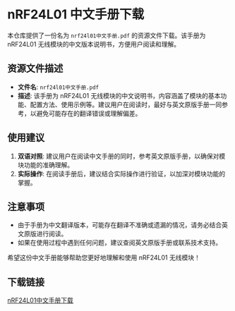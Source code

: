 # nRF24L01 中文手册下载

本仓库提供了一份名为 `nrf24l01中文手册.pdf` 的资源文件下载。该手册为 nRF24L01 无线模块的中文版本说明书，方便用户阅读和理解。

## 资源文件描述

- **文件名**: `nrf24l01中文手册.pdf`
- **描述**: 该手册为 nRF24L01 无线模块的中文说明书，内容涵盖了模块的基本功能、配置方法、使用示例等。建议用户在阅读时，最好与英文原版手册一同参考，以避免可能存在的翻译错误或理解偏差。

## 使用建议

1. **双语对照**: 建议用户在阅读中文手册的同时，参考英文原版手册，以确保对模块功能的准确理解。
2. **实际操作**: 在阅读手册后，建议结合实际操作进行验证，以加深对模块功能的掌握。

## 注意事项

- 由于手册为中文翻译版本，可能存在翻译不准确或遗漏的情况，请务必结合英文原版进行阅读。
- 如果在使用过程中遇到任何问题，建议查阅英文原版手册或联系技术支持。

希望这份中文手册能够帮助您更好地理解和使用 nRF24L01 无线模块！

## 下载链接

[nRF24L01中文手册下载](https://pan.quark.cn/s/4bb7667c6dbe)